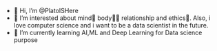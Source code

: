 - 👋 Hi, I’m @PlatoISHere
- 👀 I’m interested about mind🧠 body🤌🏻 relationship and ethics🔪. Also, i love computer science and i want to be a data scientist in the future.
- 🌱 I’m currently learning AI,ML and Deep Learning for Data science purpose

